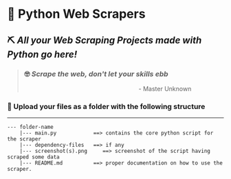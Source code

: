 # 🐍 Python Web Scrapers

## ⛏ *All your Web Scraping Projects made with Python go here!*  

> ###  🤓 *Scrape the web, don't let your skills ebb*
>                   - Master Unknown


### 📂 Upload your files as a folder with the following structure 
---

```
--- folder-name
    |--- main.py            ==> contains the core python script for the scraper
    |--- dependency-files   ==> if any
    |--- screenshot(s).png     ==> screenshot of the script having scraped some data
    |--- README.md          ==> proper documentation on how to use the scraper.
```

